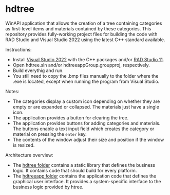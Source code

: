 # hdtree
WinAPI application that allows the creation of a tree containing categories as first-level items and materials contained by these categories.
This repository provides fully-working project files for building the code with RAD Studio and Visual Studio 2022 using the latest C++ standard available.

Instructions:
- Install [Visual Studio 2022](https://visualstudio.microsoft.com/vs/community/) with the C++ packages and/or [RAD Studio 11](https://www.embarcadero.com/products/cbuilder).
- Open hdtree.sln and/or hdtreeappGroup.groupproj, respectively.
- Build everythig and run.
- You still need to copy the .bmp files manually to the folder where the .exe is located, except when running the program from Visual Studio.

Notes:
- The categories display a custom icon depending on whether they are empty or are expanded or collapsed. The materials just have a single icon.
- The application provides a button for clearing the tree.
- The application provides buttons for adding categories and materials. The buttons enable a text input field which creates the category or material on pressing the `enter` key.
- The contents of the window adjust their size and position if the window is resized.

Architecture overview:
- The [hdtree folder](https://github.com/asm128/hdtree/tree/master/hdtree) contains a static library that defines the business logic. It contains code that should build for every platform.
- The [hdtreeapp folder](https://github.com/asm128/hdtree/tree/master/hdtreeapp) contains the application code that defines the graphical user interface. It provides a system-specific interface to the business logic provided by htree.

